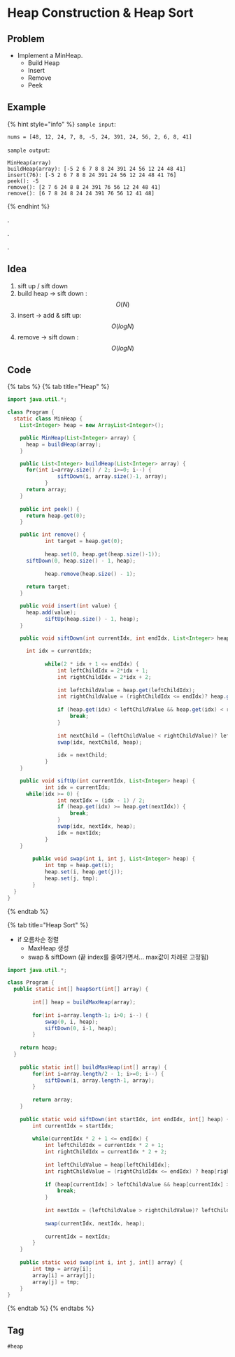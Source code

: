 # Heap Construction & Heap Sort

## Problem

* Implement a MinHeap.
  * Build Heap
  * Insert
  * Remove
  * Peek

## Example

{% hint style="info" %}
`sample input`: 

```
nums = [48, 12, 24, 7, 8, -5, 24, 391, 24, 56, 2, 6, 8, 41]
```

`sample output`: 

```
MinHeap(array)
buildHeap(array): [-5 2 6 7 8 8 24 391 24 56 12 24 48 41]
insert(76): [-5 2 6 7 8 8 24 391 24 56 12 24 48 41 76]
peek(): -5
remove(): [2 7 6 24 8 8 24 391 76 56 12 24 48 41]
remove(): [6 7 8 24 8 24 24 391 76 56 12 41 48]
```
{% endhint %}



.

.

.



## Idea

1. sift up / sift down
2. build heap -&gt; sift down : $$O(N)$$
3. insert -&gt; add & sift up: $$O(logN)$$
4. remove -&gt; sift down : $$O(logN)$$

## Code 

{% tabs %}
{% tab title="Heap" %}


```java
import java.util.*;

class Program {
  static class MinHeap {
    List<Integer> heap = new ArrayList<Integer>();

    public MinHeap(List<Integer> array) {
      heap = buildHeap(array);
    }

    public List<Integer> buildHeap(List<Integer> array) {
      for(int i=array.size() / 2; i>=0; i--) {
				siftDown(i, array.size()-1, array);
			}
      return array;
    }
    
    public int peek() {
      return heap.get(0);
    }

    public int remove() {
			int target = heap.get(0);
			
			heap.set(0, heap.get(heap.size()-1));
      siftDown(0, heap.size() - 1, heap);
			
			heap.remove(heap.size() - 1);
			
      return target;
    }

    public void insert(int value) {
      heap.add(value);
			siftUp(heap.size() - 1, heap);
    }

    public void siftDown(int currentIdx, int endIdx, List<Integer> heap) {
			
      int idx = currentIdx;
			
			while(2 * idx + 1 <= endIdx) {
				int leftChildIdx = 2*idx + 1;
				int rightChildIdx = 2*idx + 2;
				
				int leftChildValue = heap.get(leftChildIdx);
				int rightChildValue = (rightChildIdx <= endIdx)? heap.get(rightChildIdx) : Integer.MAX_VALUE;
				
				if (heap.get(idx) < leftChildValue && heap.get(idx) < rightChildValue) {
					break;	
				}
				
				int nextChild = (leftChildValue < rightChildValue)? leftChildIdx : rightChildIdx;
				swap(idx, nextChild, heap);
				
				idx = nextChild;
			}
    }

    public void siftUp(int currentIdx, List<Integer> heap) {
			int idx = currentIdx;
      while(idx >= 0) {
				int nextIdx = (idx - 1) / 2;
				if (heap.get(idx) >= heap.get(nextIdx)) {
					break;
				}
				swap(idx, nextIdx, heap);
				idx = nextIdx;
			}
    }
		
		public void swap(int i, int j, List<Integer> heap) {
			int tmp = heap.get(i);
			heap.set(i, heap.get(j));
			heap.set(j, tmp);
		}
  }
}

```
{% endtab %}

{% tab title="Heap Sort" %}
* if 오름차순 정렬
  * MaxHeap 생성
  * swap & siftDown \(끝 index를 줄여가면서... max값이 차례로 고정됨\)

```java
import java.util.*;

class Program {
  public static int[] heapSort(int[] array) {
	
		int[] heap = buildMaxHeap(array);
		
		for(int i=array.length-1; i>0; i--) {
			swap(0, i, heap);
			siftDown(0, i-1, heap);
		}
		
    return heap;
  }
	
	public static int[] buildMaxHeap(int[] array) {
		for(int i=array.length/2 - 1; i>=0; i--) {
			siftDown(i, array.length-1, array);
		}
		
		return array;
	}
	
	public static void siftDown(int startIdx, int endIdx, int[] heap) {
		int currentIdx = startIdx;
		
		while(currentIdx * 2 + 1 <= endIdx) {
			int leftChildIdx = currentIdx * 2 + 1;
			int rightChildIdx = currentIdx * 2 + 2;
			
			int leftChildValue = heap[leftChildIdx];
			int rightChildValue = (rightChildIdx <= endIdx) ? heap[rightChildIdx] : Integer.MIN_VALUE;
			
			if (heap[currentIdx] > leftChildValue && heap[currentIdx] > rightChildValue) {
				break;
			}
			
			int nextIdx = (leftChildValue > rightChildValue)? leftChildIdx : rightChildIdx;
			
			swap(currentIdx, nextIdx, heap);
			
			currentIdx = nextIdx;
		}
	}
	
	public static void swap(int i, int j, int[] array) {
		int tmp = array[i];
		array[i] = array[j];
		array[j] = tmp;
	}
}

```
{% endtab %}
{% endtabs %}



## Tag

`#heap`


